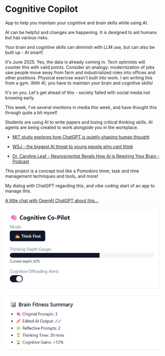# Cognitive Copilot
App to help you maintain your cognitive and brain skills while using AI.

AI can be helpful and changes are happening. It is designed to aid humans but has various risks.

Your brain and cognitive skills can diminish with LLM use, but can also be built up - AI smart! 

It's June 2025. Yes, the data is already coming in. Tech optimists will counter this with valid points. Consider an analogy: modernization of jobs saw people move away from farm and industrialized roles into offices and other positions. Physical exercise wasn't built into work. I am writing this from a gym. With AI, you have to maintain your brain and cognitive skills!

It's on you. Let's get ahead of this - society failed with social media not knowing early.

This week, I've several mentions in media this week, and have thought this through quite a bit myself.

Students are using AI to write papers and losing critical thinking skills. AI agents are being created to work alongside you in the workplace. 

- [MIT study explores how ChatGPT is quietly shaping human thought](https://computeruser.com/mit-study-explores-how-chatgpt-is-quietly-shaping-human-thought)

- [WSJ - the biggest AI threat to young people who cant think](https://www.wsj.com/opinion/the-biggest-ai-threat-young-people-who-cant-think-303be1cd)

- [Dr. Caroline Leaf - Neuroscientist Revals How AI is Rewiring Your Brain - Podcast](https://podcasts.apple.com/us/podcast/neuroscientist-reveals-how-ai-is-rewiring-your-brain/id1334767397?i=1000711178101)

This project is a concept tool like a Pomodoro timer, task and time management techniques and tools, and more!

My dialog with ChatGPT regarding this, and vibe coding start of an app to manage this.

[A little chat with OpenAI ChatGPT about this...](https://chatgpt.com/share/6859d2fb-2d78-800d-b054-4e041f7b7b68)

![Alt text](cognitive_copilot_screenshot.png)
